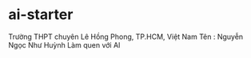 # ai-starter
Trường THPT chuyên Lê Hồng Phong, TP.HCM, Việt Nam
Tên : Nguyễn Ngọc Như Huỳnh
Làm quen với AI
